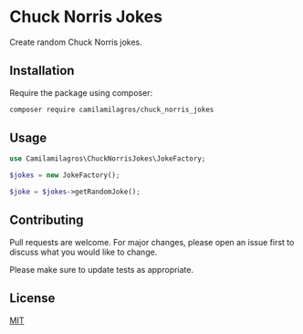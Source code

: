 # Chuck Norris Jokes

Create random Chuck Norris jokes.

## Installation

Require the package using composer:

```bash
composer require camilamilagros/chuck_norris_jokes
```

## Usage

```php
use Camilamilagros\ChuckNorrisJokes\JokeFactory;

$jokes = new JokeFactory();

$joke = $jokes->getRandomJoke();

```

## Contributing
Pull requests are welcome. For major changes, please open an issue first to discuss what you would like to change.

Please make sure to update tests as appropriate.

## License
[MIT](./LICENSE.md)
